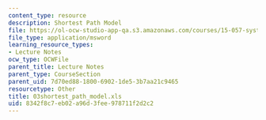 ```yaml
---
content_type: resource
description: Shortest Path Model
file: https://ol-ocw-studio-app-qa.s3.amazonaws.com/courses/15-057-systems-optimization-spring-2003/8342f8c7eb02a96d3fee978711f2d2c2_03shortest_path_model.xls
file_type: application/msword
learning_resource_types:
- Lecture Notes
ocw_type: OCWFile
parent_title: Lecture Notes
parent_type: CourseSection
parent_uid: 7d70ed88-1800-6902-1de5-3b7aa21c9465
resourcetype: Other
title: 03shortest_path_model.xls
uid: 8342f8c7-eb02-a96d-3fee-978711f2d2c2
---
```

